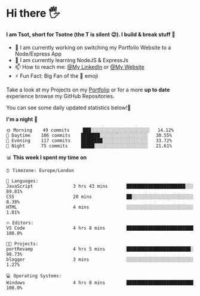 # Hi there :raised_hand_with_fingers_splayed:
#### I am Tsot, short for Tsotne (the T is silent :wink:). I build & break stuff :space_invader:
- :telescope: I am currently working on switching my Portfolio Website to a Node/Express App
- :seedling: I am currently learning NodeJS & ExpressJs
- :mailbox: How to reach me: [@My LinkedIn](https://www.linkedin.com/in/tsotne-gvadzabia/) or [@My Website](https://tsotnegvadzabia.me/contact)
- :zap: Fun Fact: Big Fan of the :space_invader: emoji

Take a look at my Projects on my [Portfolio](https://tsotnegvadzabia.me/) or for a more **up to date** experience browse my GitHub Repositories.

You can see some daily updated statistics below!:space_invader:
<!--START_SECTION:waka-->
**I'm a night 🦉** 

```text
🌞 Morning    49 commits     ███░░░░░░░░░░░░░░░░░░░░░░   14.12% 
🌆 Daytime    106 commits    ███████░░░░░░░░░░░░░░░░░░   30.55% 
🌃 Evening    117 commits    ████████░░░░░░░░░░░░░░░░░   33.72% 
🌙 Night      75 commits     █████░░░░░░░░░░░░░░░░░░░░   21.61%

```


📊 **This week I spent my time on** 

```text
⌚︎ Timezone: Europe/London

💬 Languages: 
JavaScript               3 hrs 43 mins       ██████████████████████░░░   89.81% 
CSS                      20 mins             ██░░░░░░░░░░░░░░░░░░░░░░░   8.38% 
HTML                     4 mins              ░░░░░░░░░░░░░░░░░░░░░░░░░   1.81%

🔥 Editors: 
VS Code                  4 hrs 8 mins        █████████████████████████   100.0%

🐱‍💻 Projects: 
portRevamp               4 hrs 5 mins        ████████████████████████░   98.73% 
blogger                  3 mins              ░░░░░░░░░░░░░░░░░░░░░░░░░   1.27%

💻 Operating Systems: 
Windows                  4 hrs 8 mins        █████████████████████████   100.0%

```


<!--END_SECTION:waka-->
